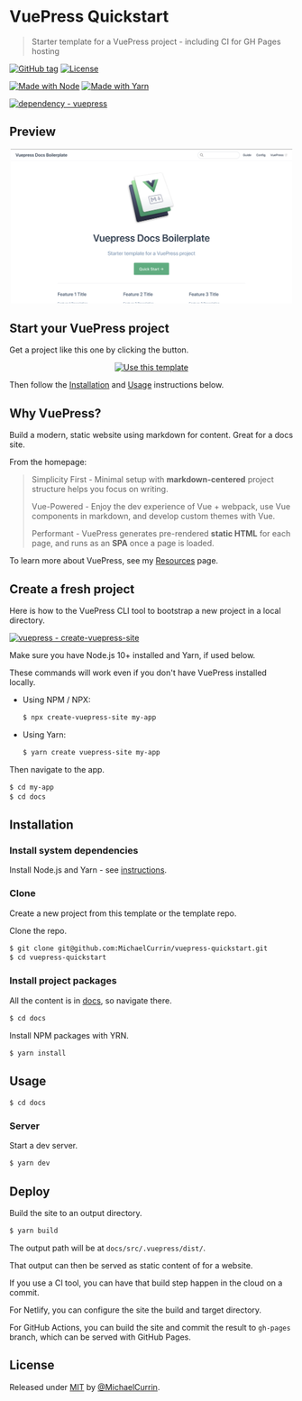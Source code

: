 # VuePress Quickstart
> Starter template for a VuePress project - including CI for GH Pages hosting

[![GitHub tag](https://img.shields.io/github/tag/MichaelCurrin/vuepress-quickstart?include_prereleases=&sort=semver)](https://github.com/MichaelCurrin/vuepress-quickstart/releases/)
[![License](https://img.shields.io/badge/License-MIT-blue)](#license)

[![Made with Node](https://img.shields.io/badge/Node.js->=12-blue?logo=node.js&logoColor=white)](https://nodejs.org)
[![Made with Yarn](https://img.shields.io/badge/Yarn->=1-blue?logo=yarn&logoColor=white)](https://classic.yarnpkg.com)

[![dependency - vuepress](https://img.shields.io/badge/dependency-vuepress-blue)](https://www.npmjs.com/package/vuepress)


## Preview

<div align="center">
    <img src="/sample.png" alt="Sample screenshot" title="Sample screenshot" width="500" />
</div>


## Start your VuePress project

Get a project like this one by clicking the button.

<div align="center">

[![Use this template](https://img.shields.io/badge/Generate-Use_this_template-2ea44f?style=for-the-badge)](https://github.com/MichaelCurrin/vuepress-quickstart/generate)

</div>

Then follow the [Installation](#installation) and [Usage](#usage) instructions below.


## Why VuePress?

Build a modern, static website using markdown for content. Great for a docs site.

From the homepage:

> Simplicity First - Minimal setup with **markdown-centered** project structure helps you focus on writing.
>
> Vue-Powered - Enjoy the dev experience of Vue + webpack, use Vue components in markdown, and develop custom themes with Vue.
>
> Performant - VuePress generates pre-rendered **static HTML** for each page, and runs as an **SPA** once a page is loaded.

To learn more about VuePress, see my [Resources](https://michaelcurrin.github.io/dev-resources/resources/javascript/packages/vuepress/) page.


## Create a fresh project

Here is how to the VuePress CLI tool to bootstrap a new project in a local directory.

[![vuepress - create-vuepress-site](https://img.shields.io/static/v1?label=vuepress&message=create-vuepress-site&color=blue&logo=github)](https://github.com/vuepress/create-vuepress-site)

Make sure you have Node.js 10+ installed and Yarn, if used below.

These commands will work even if you don't have VuePress installed locally.

- Using NPM / NPX:
    ```sh
    $ npx create-vuepress-site my-app
    ```
- Using Yarn:
    ```sh
    $ yarn create vuepress-site my-app
    ```

Then navigate to the app.

```sh
$ cd my-app
$ cd docs
```


## Installation

### Install system dependencies

Install Node.js and Yarn - see [instructions](https://gist.github.com/bdc34c554fa3023ee81449eb77375fcb).

### Clone

Create a new project from this template or the template repo.

Clone the repo.

```sh
$ git clone git@github.com:MichaelCurrin/vuepress-quickstart.git
$ cd vuepress-quickstart
```

### Install project packages

All the content is in [docs](/docs/), so navigate there.

```sh
$ cd docs
```

Install NPM packages with YRN.

```sh
$ yarn install
```

## Usage

```sh
$ cd docs
```

### Server

Start a dev server.

```sh
$ yarn dev
```


## Deploy

Build the site to an output directory.

```sh
$ yarn build
```

The output path will be at `docs/src/.vuepress/dist/`.

That output can then be served as static content of for a website.

If you use a CI tool, you can have that build step happen in the cloud on a commit.

For Netlify, you can configure the site the build and target directory.

For GitHub Actions, you can build the site and commit the result to `gh-pages` branch, which can be served with GitHub Pages.


## License

Released under [MIT](/LICENSE) by [@MichaelCurrin](https://github.com/MichaelCurrin).
